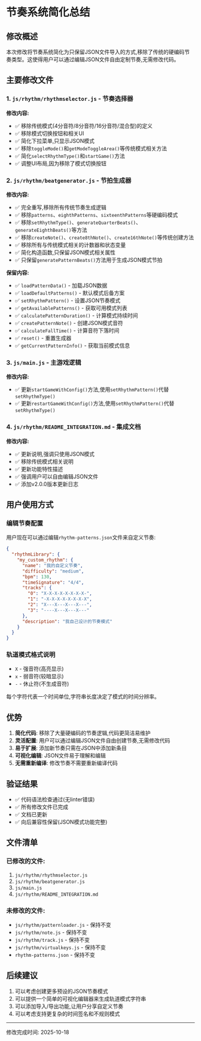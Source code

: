 # 节奏系统简化总结

## 修改概述

本次修改将节奏系统简化为只保留JSON文件导入的方式,移除了传统的硬编码节奏类型。这使得用户可以通过编辑JSON文件自由定制节奏,无需修改代码。

## 主要修改文件

### 1. `js/rhythm/rhythmselector.js` - 节奏选择器
**修改内容:**
- ✅ 移除传统模式(4分音符/8分音符/16分音符/混合型)的定义
- ✅ 移除模式切换按钮和相关UI
- ✅ 简化下拉菜单,只显示JSON模式
- ✅ 移除`toggleMode()`和`getModeToggleArea()`等传统模式相关方法
- ✅ 简化`selectRhythmType()`和`startGame()`方法
- ✅ 调整UI布局,因为移除了模式切换按钮

### 2. `js/rhythm/beatgenerator.js` - 节拍生成器
**修改内容:**
- ✅ 完全重写,移除所有传统节奏生成逻辑
- ✅ 移除`patterns`、`eighthPatterns`、`sixteenthPatterns`等硬编码模式
- ✅ 移除`setRhythmType()`、`generateQuarterBeats()`、`generateEighthBeats()`等方法
- ✅ 移除`createNote()`、`create8thNote()`、`create16thNote()`等传统创建方法
- ✅ 移除所有与传统模式相关的计数器和状态变量
- ✅ 简化构造函数,只保留JSON模式相关属性
- ✅ 只保留`generatePatternBeats()`方法用于生成JSON模式节拍

**保留内容:**
- ✅ `loadPatternData()` - 加载JSON数据
- ✅ `loadDefaultPatterns()` - 默认模式后备方案
- ✅ `setRhythmPattern()` - 设置JSON节奏模式
- ✅ `getAvailablePatterns()` - 获取可用模式列表
- ✅ `calculatePatternDuration()` - 计算模式持续时间
- ✅ `createPatternNote()` - 创建JSON模式音符
- ✅ `calculateFallTime()` - 计算音符下落时间
- ✅ `reset()` - 重置生成器
- ✅ `getCurrentPatternInfo()` - 获取当前模式信息

### 3. `js/main.js` - 主游戏逻辑
**修改内容:**
- ✅ 更新`startGameWithConfig()`方法,使用`setRhythmPattern()`代替`setRhythmType()`
- ✅ 更新`restartGameWithConfig()`方法,使用`setRhythmPattern()`代替`setRhythmType()`

### 4. `js/rhythm/README_INTEGRATION.md` - 集成文档
**修改内容:**
- ✅ 更新说明,强调只使用JSON模式
- ✅ 移除传统模式相关说明
- ✅ 更新功能特性描述
- ✅ 强调用户可以自由编辑JSON文件
- ✅ 添加v2.0.0版本更新日志

## 用户使用方式

### 编辑节奏配置
用户现在可以通过编辑`rhythm-patterns.json`文件来自定义节奏:

```json
{
  "rhythmLibrary": {
    "my_custom_rhythm": {
      "name": "我的自定义节奏",
      "difficulty": "medium",
      "bpm": 130,
      "timeSignature": "4/4",
      "tracks": {
        "0": "X-X-X-X-X-X-X-X-",
        "1": "-X-X-X-X-X-X-X-X",
        "2": "X---X---X---X---",
        "3": "----X---X---X---"
      },
      "description": "我自己设计的节奏模式"
    }
  }
}
```

### 轨道模式格式说明
- `X` - 强音符(高亮显示)
- `x` - 弱音符(较暗显示)
- `-` - 休止符(不生成音符)

每个字符代表一个时间单位,字符串长度决定了模式的时间分辨率。

## 优势

1. **简化代码**: 移除了大量硬编码的节奏逻辑,代码更简洁易维护
2. **灵活配置**: 用户可以通过编辑JSON文件自由创建节奏,无需修改代码
3. **易于扩展**: 添加新节奏只需在JSON中添加新条目
4. **可视化编辑**: JSON文件易于理解和编辑
5. **无需重新编译**: 修改节奏不需要重新编译代码

## 验证结果

- ✅ 代码语法检查通过(无linter错误)
- ✅ 所有修改文件已完成
- ✅ 文档已更新
- ✅ 向后兼容性保留(JSON模式功能完整)

## 文件清单

### 已修改的文件:
1. `js/rhythm/rhythmselector.js`
2. `js/rhythm/beatgenerator.js`
3. `js/main.js`
4. `js/rhythm/README_INTEGRATION.md`

### 未修改的文件:
- `js/rhythm/patternloader.js` - 保持不变
- `js/rhythm/note.js` - 保持不变
- `js/rhythm/track.js` - 保持不变
- `js/rhythm/virtualkeys.js` - 保持不变
- `rhythm-patterns.json` - 保持不变

## 后续建议

1. 可以考虑创建更多预设的JSON节奏模式
2. 可以提供一个简单的可视化编辑器来生成轨道模式字符串
3. 可以添加导入/导出功能,让用户分享自定义节奏
4. 可以考虑支持更复杂的时间签名和不规则模式

---

修改完成时间: 2025-10-18
